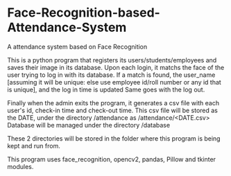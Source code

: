 # Face-Recognition-based-Attendance-System
A attendance system based on Face Recognition

This is a python program that registers its users/students/employees and saves their image in its database.
Upon each login, it matchs the face of the user trying to log in with its database.
If a match is found, the user_name [assuming it will be unique:  else use employee id/roll number or any id that is unique], and the log in time is updated
Same goes with the log out.

Finally when the admin exits the program, it generates a csv file with each user's id, check-in time and check-out time.
This csv file will be stored as the DATE, under the directory /attendance as /attendance/<DATE.csv>
Database will be managed under the directory /database

These 2 directories will be stored in the folder where this program is being kept and run from.

This program uses face_recognition, opencv2, pandas, Pillow and tkinter modules.
